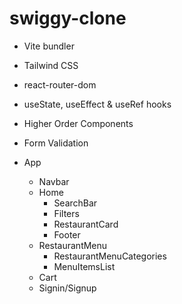 # swiggy-clone
- Vite bundler
- Tailwind CSS
- react-router-dom
- useState, useEffect & useRef hooks
- Higher Order Components
- Form Validation

- App
    - Navbar
    - Home
        - SearchBar
        - Filters
        - RestaurantCard        
        - Footer
    - RestaurantMenu
        - RestaurantMenuCategories
        - MenuItemsList
    - Cart 
    - Signin/Signup


